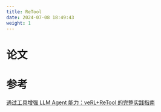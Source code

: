 ```yaml
---
title: ReTool
date: 2024-07-08 18:49:43
weight: 1
---
```



# 论文



# 参考
[通过工具增强 LLM Agent 能力：veRL+ReTool 的完整实践指南](https://mp.weixin.qq.com/s/uGG2eOJXtx5yIkU-hO2pwA)